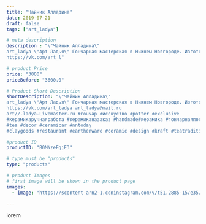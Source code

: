 ```yaml
---
title: "Чайник Алладина"
date: 2019-07-21
draft: false
tags: ["art_ladya"]

# meta description
description : "\"Чайник Алладина\" 
art_ladya \"Арт Ладья\" Гончарная мастерская в Нижнем Новгороде. Изготовление керамики и мастер//-классы по обучению. 
https://vk.com/art_l"

# product Price
price: "3000"
priceBefore: "3600.0"

# Product Short Description
shortDescription: "\"Чайник Алладина\" 
art_ladya \"Арт Ладья\" Гончарная мастерская в Нижнем Новгороде. Изготовление керамики и мастер//-классы по обучению. 
https://vk.com/art_ladya art_ladya@mail.ru
art//-ladya.Livemaster.ru #гончар #исскуство #potter #exclusive
#керамикаручнаяработа #керамиканазаказ #handmade#керамика #гончарнаяпосуда #эксклюзивнаякерамика #painter
#tea #decor #ceramicar #nntoday
#claygoods #restaurant #earthenware #ceramic #design #kraft #teatradition #ceramicart #teapot #заварочныйчайник #clay #авторскаякерамика #алладин #aladdin"

#product ID
productID: "B0MNzeFgjE3"

# type must be "products"
type: "products"

# product Images
# first image will be shown in the product page
images:
  - image: "https://scontent-arn2-1.cdninstagram.com/v/t51.2885-15/e35/65956973_1321061201379695_2446886769163203532_n.jpg?se=7&tp=1&_nc_ht=scontent-arn2-1.cdninstagram.com&_nc_cat=111&_nc_ohc=DT-pFWofCN4AX8zgP4L&ccb=7-4&oh=c40df61ddcd63e8ec956416144601163&oe=608650AE&_nc_sid=86f79a&ig_cache_key=MjA5MzEwODYzODQyMzA2ODk4Mw%3D%3D.2-ccb7-4"

---
```

lorem
